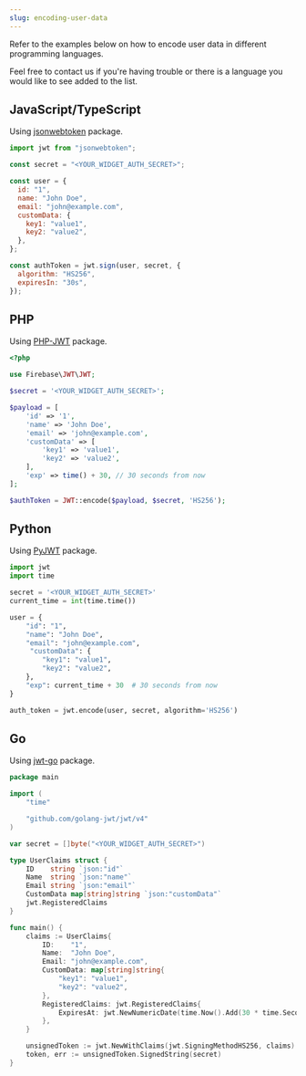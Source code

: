 ```yaml
---
slug: encoding-user-data
---
```


Refer to the examples below on how to encode user data in different programming languages.

Feel free to contact us if you're having trouble or there is a language you would like to see added to the list.

## JavaScript/TypeScript

Using [jsonwebtoken](https://www.npmjs.com/package/jsonwebtoken) package.

```js
import jwt from "jsonwebtoken";

const secret = "<YOUR_WIDGET_AUTH_SECRET>";

const user = {
  id: "1",
  name: "John Doe",
  email: "john@example.com",
  customData: {
    key1: "value1",
    key2: "value2",
  },
};

const authToken = jwt.sign(user, secret, {
  algorithm: "HS256",
  expiresIn: "30s",
});
```

## PHP

Using [PHP-JWT](https://github.com/firebase/php-jwt) package.

```php
<?php

use Firebase\JWT\JWT;

$secret = '<YOUR_WIDGET_AUTH_SECRET>';

$payload = [
    'id' => '1',
    'name' => 'John Doe',
    'email' => 'john@example.com',
    'customData' => [
        'key1' => 'value1',
        'key2' => 'value2',
    ],
    'exp' => time() + 30, // 30 seconds from now
];

$authToken = JWT::encode($payload, $secret, 'HS256');
```

## Python

Using [PyJWT](https://pypi.org/project/PyJWT/) package.

```python
import jwt
import time

secret = '<YOUR_WIDGET_AUTH_SECRET>'
current_time = int(time.time())

user = {
    "id": "1",
    "name": "John Doe",
    "email": "john@example.com",
	 "customData": {
        "key1": "value1",
        "key2": "value2",
    },
    "exp": current_time + 30  # 30 seconds from now
}

auth_token = jwt.encode(user, secret, algorithm='HS256')
```

## Go

Using [jwt-go](https://pkg.go.dev/github.com/golang-jwt/jwt/v4) package.

```go
package main

import (
	"time"

	"github.com/golang-jwt/jwt/v4"
)

var secret = []byte("<YOUR_WIDGET_AUTH_SECRET>")

type UserClaims struct {
	ID    string `json:"id"`
	Name  string `json:"name"`
	Email string `json:"email"`
	CustomData map[string]string `json:"customData"`
	jwt.RegisteredClaims
}

func main() {
	claims := UserClaims{
		ID:    "1",
		Name:  "John Doe",
		Email: "john@example.com",
		CustomData: map[string]string{
			"key1": "value1",
			"key2": "value2",
		},
		RegisteredClaims: jwt.RegisteredClaims{
			ExpiresAt: jwt.NewNumericDate(time.Now().Add(30 * time.Second)),
		},
	}

	unsignedToken := jwt.NewWithClaims(jwt.SigningMethodHS256, claims)
	token, err := unsignedToken.SignedString(secret)
}
```
